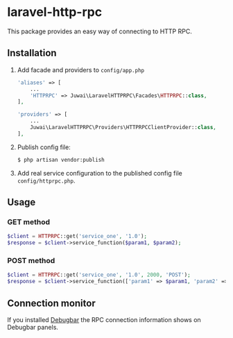 # laravel-http-rpc

This package provides an easy way of connecting to HTTP RPC.

## Installation

1. Add facade and providers to `config/app.php`

    ```php
    'aliases' => [
        ...
        'HTTPRPC' => Juwai\LaravelHTTPRPC\Facades\HTTPRPC::class,
    ],
    ```

    ```php
    'providers' => [
        ...
        Juwai\LaravelHTTPRPC\Providers\HTTPRPCClientProvider::class,
    ],
    ```

1. Publish config file:

    ```bash
    $ php artisan vendor:publish
    ```

1. Add real service configuration to the published config file
`config/httprpc.php`.

## Usage

### GET method
```php
$client = HTTPRPC::get('service_one', '1.0');
$response = $client->service_function($param1, $param2);
```

### POST method
```php
$client = HTTPRPC::get('service_one', '1.0', 2000, 'POST');
$response = $client->service_function(['param1' => $param1, 'param2' => $param2]);
```

## Connection monitor

If you installed [Debugbar](https://github.com/barryvdh/laravel-debugbar) the RPC connection information shows on Debugbar panels.
